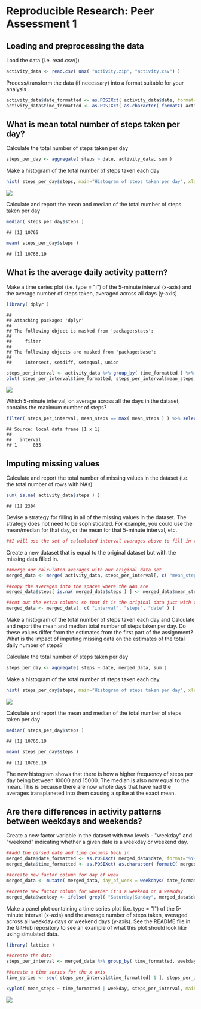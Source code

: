 # Reproducible Research: Peer Assessment 1


## Loading and preprocessing the data

Load the data (i.e. read.csv())

```r
activity_data <- read.csv( unz( "activity.zip", "activity.csv") )
```

Process/transform the data (if necessary) into a format suitable for your analysis

```r
activity_data$date_formatted <- as.POSIXct( activity_data$date, format="%Y-%m-%d" )
activity_data$time_formatted <- as.POSIXct( as.character( formatC( activity_data$interval, width = 4, format = "d", flag = "0" ) ), format="%H%M" )
```

## What is mean total number of steps taken per day?

Calculate the total number of steps taken per day

```r
steps_per_day <- aggregate( steps ~ date, activity_data, sum )
```

Make a histogram of the total number of steps taken each day

```r
hist( steps_per_day$steps, main="Histogram of steps taken per day", xlab="Steps per day" )
```

![](PA1_template_files/figure-html/unnamed-chunk-4-1.png) 

Calculate and report the mean and median of the total number of steps taken per day

```r
median( steps_per_day$steps )
```

```
## [1] 10765
```


```r
mean( steps_per_day$steps )
```

```
## [1] 10766.19
```

## What is the average daily activity pattern?

Make a time series plot (i.e. type = "l") of the 5-minute interval (x-axis) and the average number of steps taken, averaged across all days (y-axis)

```r
library( dplyr )
```

```
## 
## Attaching package: 'dplyr'
## 
## The following object is masked from 'package:stats':
## 
##     filter
## 
## The following objects are masked from 'package:base':
## 
##     intersect, setdiff, setequal, union
```

```r
steps_per_interval <- activity_data %>% group_by( time_formatted ) %>% summarise( mean_steps = mean( steps, na.rm = TRUE ), interval = mean( interval ) )
plot( steps_per_interval$time_formatted, steps_per_interval$mean_steps, type="l", main="Average steps taken per interval", xlab="Interval", ylab="Steps" )
```

![](PA1_template_files/figure-html/unnamed-chunk-7-1.png) 

Which 5-minute interval, on average across all the days in the dataset, contains the maximum number of steps?

```r
filter( steps_per_interval, mean_steps == max( mean_steps ) ) %>% select( matches( "interval" ) )
```

```
## Source: local data frame [1 x 1]
## 
##   interval
## 1      835
```

## Imputing missing values

Calculate and report the total number of missing values in the dataset (i.e. the total number of rows with NAs)

```r
sum( is.na( activity_data$steps ) )
```

```
## [1] 2304
```

Devise a strategy for filling in all of the missing values in the dataset. The strategy does not need to be sophisticated. For example, you could use the mean/median for that day, or the mean for that 5-minute interval, etc.

```r
##I will use the set of calculated interval averages above to fill in the NAs
```

Create a new dataset that is equal to the original dataset but with the missing data filled in.

```r
##merge our calculated averages with our original data set
merged_data <- merge( activity_data, steps_per_interval[, c( "mean_steps", "interval")], by = "interval")

##copy the averages into the spaces where the NAs are
merged_data$steps[ is.na( merged_data$steps ) ] <- merged_data$mean_steps[ is.na( merged_data$steps ) ]

##cut out the extra columns so that it is the original data just with the NAs filled in
merged_data <- merged_data[, c( "interval", "steps", "date" ) ]
```

Make a histogram of the total number of steps taken each day and Calculate and report the mean and median total number of steps taken per day. Do these values differ from the estimates from the first part of the assignment? What is the impact of imputing missing data on the estimates of the total daily number of steps?

Calculate the total number of steps taken per day

```r
steps_per_day <- aggregate( steps ~ date, merged_data, sum )
```

Make a histogram of the total number of steps taken each day

```r
hist( steps_per_day$steps, main="Histogram of steps taken per day", xlab="Steps per day" )
```

![](PA1_template_files/figure-html/unnamed-chunk-13-1.png) 

Calculate and report the mean and median of the total number of steps taken per day

```r
median( steps_per_day$steps )
```

```
## [1] 10766.19
```


```r
mean( steps_per_day$steps )
```

```
## [1] 10766.19
```

The new histogram shows that there is how a higher frequency of steps per day being between 10000 and 15000. The median is also now equal to the mean. This is because there are now whole days that have had the averages transplaneted into them causing a spike at the exact mean.

## Are there differences in activity patterns between weekdays and weekends?

Create a new factor variable in the dataset with two levels - "weekday" and "weekend" indicating whether a given date is a weekday or weekend day.

```r
##add the parsed date and time columns back in
merged_data$date_formatted <- as.POSIXct( merged_data$date, format="%Y-%m-%d" )
merged_data$time_formatted <- as.POSIXct( as.character( formatC( merged_data$interval, width = 4, format = "d", flag = "0" ) ), format="%H%M" )

##create new factor column for day of week
merged_data <- mutate( merged_data, day_of_week = weekdays( date_formatted ) )

##create new factor column for whether it's a weekend or a weekday
merged_data$weekday <- ifelse( grepl( "Saturday|Sunday", merged_data$day_of_week ), "weekend", "weekday" )
```

Make a panel plot containing a time series plot (i.e. type = "l") of the 5-minute interval (x-axis) and the average number of steps taken, averaged across all weekday days or weekend days (y-axis). See the README file in the GitHub repository to see an example of what this plot should look like using simulated data.

```r
library( lattice )

##create the data
steps_per_interval <- merged_data %>% group_by( time_formatted, weekday ) %>% summarise( mean_steps = mean( steps, na.rm = TRUE ), interval = mean( interval ) )

##create a time series for the x axis
time_series <- seq( steps_per_interval$time_formatted[ 1 ], steps_per_interval$time_formatted[ length( steps_per_interval$time_formatted ) ], by = "4 hours" )

xyplot( mean_steps ~ time_formatted | weekday, steps_per_interval, main="Average steps taken per interval on weekdays and weekends", xlab="Interval", ylab="Steps", layout = c( 1, 2 ), scales = list( x = list( at = time_series, labels=format( time_series, "%H:%M") ) ), type = "l" )
```

![](PA1_template_files/figure-html/unnamed-chunk-17-1.png) 
